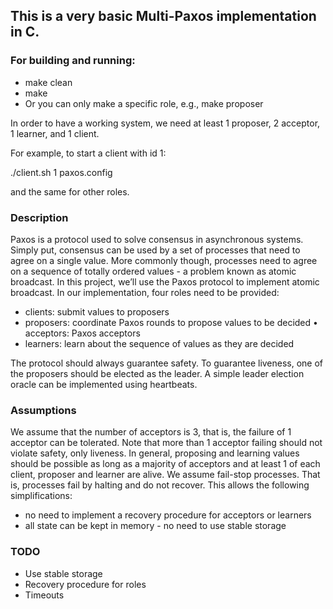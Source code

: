 ## This is a very basic Multi-Paxos implementation in C.
### For building and running:
  - make clean
  - make
  - Or you can only make a specific role, e.g., make proposer
  
In order to have a working system, we need at least 1 proposer, 2 acceptor, 1 learner, and 1 client.

For example, to start a client with id 1:

./client.sh 1 paxos.config

and the same for other roles.

### Description
Paxos is a protocol used to solve consensus in asynchronous systems. Simply put, consensus can be used by a set of processes that need to agree on a single value. More commonly though, processes need to agree on a sequence of totally ordered values - a problem known as atomic broadcast. In this project, we’ll use the Paxos protocol to implement atomic broadcast.
In our implementation, four roles need to be provided:
  - clients: submit values to proposers
  - proposers: coordinate Paxos rounds to propose values to be decided • acceptors: Paxos acceptors
  - learners: learn about the sequence of values as they are decided
  
The protocol should always guarantee safety. To guarantee liveness, one of the proposers should be elected as the leader. A simple leader election oracle can be implemented using heartbeats.

### Assumptions
We assume that the number of acceptors is 3, that is, the failure of 1 acceptor can be tolerated. Note that more than 1 acceptor failing should not violate safety, only liveness. In general, proposing and learning values should be possible as long as a majority of acceptors and at least 1 of each client, proposer and learner are alive.
We assume fail-stop processes. That is, processes fail by halting and do not recover. This allows the following simplifications:
  - no need to implement a recovery procedure for acceptors or learners 
  - all state can be kept in memory - no need to use stable storage

### TODO 
  - Use stable storage
  - Recovery procedure for roles
  - Timeouts
